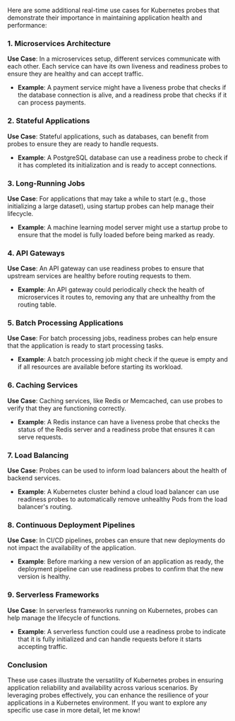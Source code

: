 Here are some additional real-time use cases for Kubernetes probes that demonstrate their importance in maintaining application health and performance:

### 1. Microservices Architecture
**Use Case**: In a microservices setup, different services communicate with each other. Each service can have its own liveness and readiness probes to ensure they are healthy and can accept traffic.

- **Example**: A payment service might have a liveness probe that checks if the database connection is alive, and a readiness probe that checks if it can process payments.

### 2. Stateful Applications
**Use Case**: Stateful applications, such as databases, can benefit from probes to ensure they are ready to handle requests.

- **Example**: A PostgreSQL database can use a readiness probe to check if it has completed its initialization and is ready to accept connections.

### 3. Long-Running Jobs
**Use Case**: For applications that may take a while to start (e.g., those initializing a large dataset), using startup probes can help manage their lifecycle.

- **Example**: A machine learning model server might use a startup probe to ensure that the model is fully loaded before being marked as ready.

### 4. API Gateways
**Use Case**: An API gateway can use readiness probes to ensure that upstream services are healthy before routing requests to them.

- **Example**: An API gateway could periodically check the health of microservices it routes to, removing any that are unhealthy from the routing table.

### 5. Batch Processing Applications
**Use Case**: For batch processing jobs, readiness probes can help ensure that the application is ready to start processing tasks.

- **Example**: A batch processing job might check if the queue is empty and if all resources are available before starting its workload.

### 6. Caching Services
**Use Case**: Caching services, like Redis or Memcached, can use probes to verify that they are functioning correctly.

- **Example**: A Redis instance can have a liveness probe that checks the status of the Redis server and a readiness probe that ensures it can serve requests.

### 7. Load Balancing
**Use Case**: Probes can be used to inform load balancers about the health of backend services.

- **Example**: A Kubernetes cluster behind a cloud load balancer can use readiness probes to automatically remove unhealthy Pods from the load balancer's routing.

### 8. Continuous Deployment Pipelines
**Use Case**: In CI/CD pipelines, probes can ensure that new deployments do not impact the availability of the application.

- **Example**: Before marking a new version of an application as ready, the deployment pipeline can use readiness probes to confirm that the new version is healthy.

### 9. Serverless Frameworks
**Use Case**: In serverless frameworks running on Kubernetes, probes can help manage the lifecycle of functions.

- **Example**: A serverless function could use a readiness probe to indicate that it is fully initialized and can handle requests before it starts accepting traffic.

### Conclusion

These use cases illustrate the versatility of Kubernetes probes in ensuring application reliability and availability across various scenarios. By leveraging probes effectively, you can enhance the resilience of your applications in a Kubernetes environment. If you want to explore any specific use case in more detail, let me know!
